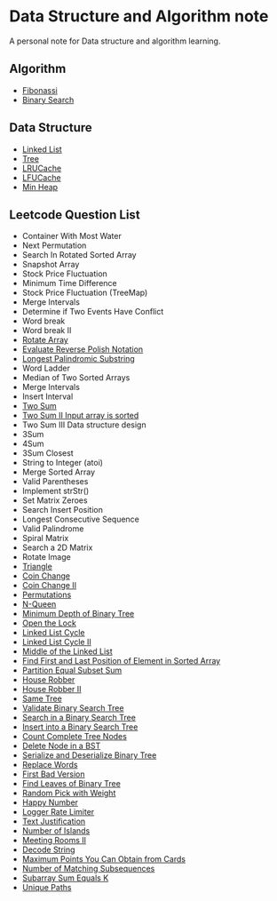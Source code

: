 # Data Structure and Algorithm note
A personal note for Data structure and algorithm learning.

## Algorithm
- [Fibonassi](https://github.com/swksysb1124/DsaNote/blob/main/Fibonassi.md)
- [Binary Search](https://github.com/swksysb1124/DsaNote/blob/main/BinarySearch.md)


## Data Structure
- [Linked List](https://github.com/swksysb1124/DsaNote/blob/main/ListNode.md)
- [Tree](https://github.com/swksysb1124/DsaNote/blob/main/Tree.md)
- [LRUCache](https://github.com/swksysb1124/DsaNote/blob/main/LRUCache.md)
- [LFUCache](https://github.com/swksysb1124/DsaNote/blob/main/LFUCache.md)
- [Min Heap](https://github.com/swksysb1124/DsaNote/blob/main/MinHeap.md)

## Leetcode Question List
- Container With Most Water 
- Next Permutation
- Search In Rotated Sorted Array
- Snapshot Array
- Stock Price Fluctuation
- Minimum Time Difference
- Stock Price Fluctuation (TreeMap)
- Merge Intervals
- Determine if Two Events Have Conflict
- Word break
- Word break II
- [Rotate Array](https://github.com/swksysb1124/DsaNote/blob/main/RotateArrray.md)
- [Evaluate Reverse Polish Notation](https://github.com/swksysb1124/DsaNote/blob/main/EvaluateReversePolishNotation.md)
- [Longest Palindromic Substring](https://github.com/swksysb1124/DsaNote/blob/main/LongestPalindromeSubstring.md)
- Word Ladder
- Median of Two Sorted Arrays
- Merge Intervals
- Insert Interval
- [Two Sum](https://github.com/swksysb1124/DsaNote/blob/main/TwoSum.md)
- [Two Sum II Input array is sorted](https://github.com/swksysb1124/DsaNote/blob/main/TwoSumSortedArray.md)
- Two Sum III Data structure design
- 3Sum
- 4Sum
- 3Sum Closest
- String to Integer (atoi)
- Merge Sorted Array
- Valid Parentheses
- Implement strStr()
- Set Matrix Zeroes
- Search Insert Position
- Longest Consecutive Sequence
- Valid Palindrome
- Spiral Matrix
- Search a 2D Matrix
- Rotate Image
- [Triangle](https://github.com/swksysb1124/DsaNote/blob/main/Triangle.md)
- [Coin Change](https://github.com/swksysb1124/DsaNote/blob/main/CoinChange.md)
- [Coin Change II](https://github.com/swksysb1124/DsaNote/blob/main/CoinChangeII.md)
- [Permutations](https://github.com/swksysb1124/DsaNote/blob/main/Permutations.md)
- [N-Queen](https://github.com/swksysb1124/DsaNote/blob/main/NQueen.md)
- [Minimum Depth of Binary Tree](https://github.com/swksysb1124/DsaNote/blob/main/MimDepthBT.md)
- [Open the Lock](https://github.com/swksysb1124/DsaNote/blob/main/OpenLock.md)
- [Linked List Cycle](https://github.com/swksysb1124/DsaNote/blob/main/LinkedListCycle.md)
- [Linked List Cycle II](https://github.com/swksysb1124/DsaNote/blob/main/LinkedListCycleII.md)
- [Middle of the Linked List](https://github.com/swksysb1124/DsaNote/blob/main/MiddleLinkedList.md)
- [Find First and Last Position of Element in Sorted Array](https://github.com/swksysb1124/DsaNote/blob/main/FirstLastESortedArray.md)
- [Partition Equal Subset Sum](https://github.com/swksysb1124/DsaNote/blob/main/PartitionEqualSubsetSum.md)
- [House Robber](https://github.com/swksysb1124/DsaNote/blob/main/HouseRobber.md)
- [House Robber II](https://github.com/swksysb1124/DsaNote/blob/main/HouseRobberII.md)
- [Same Tree](https://github.com/swksysb1124/DsaNote/blob/main/SameTree.md)
- [Validate Binary Search Tree](https://github.com/swksysb1124/DsaNote/blob/main/ValidBST.md)
- [Search in a Binary Search Tree](https://github.com/swksysb1124/DsaNote/blob/main/SearchInBST.md)
- [Insert into a Binary Search Tree](https://github.com/swksysb1124/DsaNote/blob/main/InsertIntoBST.md)
- [Count Complete Tree Nodes](https://github.com/swksysb1124/DsaNote/blob/main/CountCBT.md)
- [Delete Node in a BST](https://github.com/swksysb1124/DsaNote/blob/main/DeleteBST.md)
- [Serialize and Deserialize Binary Tree](https://github.com/swksysb1124/DsaNote/blob/main/SerializeDeserializeBT.md)
- [Replace Words](https://github.com/swksysb1124/DsaNote/blob/main/ReplaceWords.md)
- [First Bad Version](https://github.com/swksysb1124/DsaNote/blob/main/FirstBadVersion.md)
- [Find Leaves of Binary Tree](https://github.com/swksysb1124/DsaNote/blob/main/FindBinaryLeaves.md)
- [Random Pick with Weight](https://github.com/swksysb1124/DsaNote/blob/main/RandomPickWithWeight.md)
- [Happy Number](https://github.com/swksysb1124/DsaNote/blob/main/IsHAppy.md)
- [Logger Rate Limiter](https://github.com/swksysb1124/DsaNote/blob/main/LoggerRateLimiter.md)
- [Text Justification](https://github.com/swksysb1124/DsaNote/blob/main/TextJustification.md)
- [Number of Islands](https://github.com/swksysb1124/DsaNote/blob/main/NumberOfIslands.md)
- [Meeting Rooms II](https://github.com/swksysb1124/DsaNote/blob/main/MeetingRoomsII.md)
- [Decode String](https://github.com/swksysb1124/DsaNote/blob/main/DecodeString.md)
- [Maximum Points You Can Obtain from Cards](https://github.com/swksysb1124/DsaNote/blob/main/MaximumPointsObtainFromCards.md)
- [Number of Matching Subsequences](https://github.com/swksysb1124/DsaNote/blob/main/NumberOfMatchingSubsequences.md)
- [Subarray Sum Equals K](https://github.com/swksysb1124/DsaNote/blob/main/SubarraySumEqualsK.md)
- [Unique Paths](https://github.com/swksysb1124/DsaNote/blob/main/UniquePaths.md)